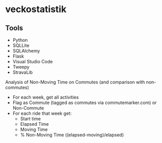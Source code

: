 # veckostatistik

## Tools
- Python
- SQLLite
- SQLAlchemy
- Flask
- Visual Studio Code
- Tweepy
- StravaLib

Analysis of Non-Moving Time on Commutes (and comparison with non-commutes)
- For each week, get all activities 
- Flag as Commute (tagged as commutes via commutemarker.com) or Non-Commute
- For each ride that week get:
  - Start time
  - Elapsed Time
  - Moving Time
  - % Non-Moving Time ((elapsed-moving)/elapsed)

